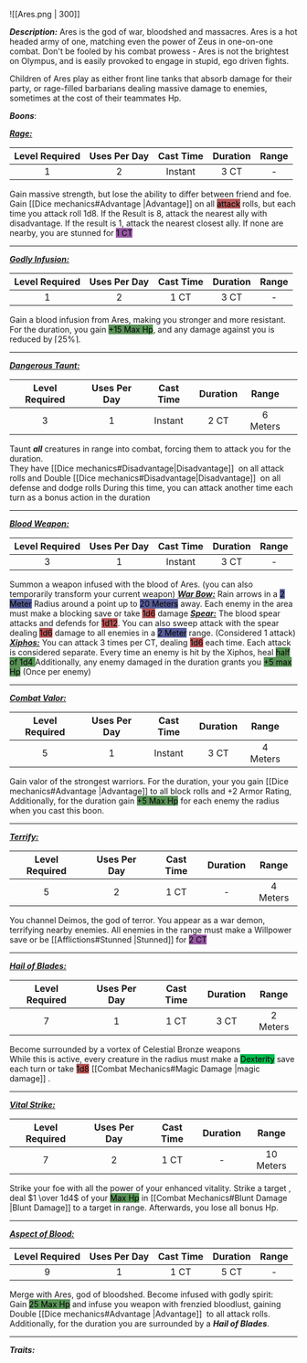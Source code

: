 ![[Ares.png | 300]]

***Description:***
Ares is the god of war, bloodshed and massacres.
Ares is a hot headed army of one, matching even the power of Zeus in one-on-one combat.
Don't be fooled by his combat prowess - Ares is not the brightest on Olympus, and is easily provoked to engage in stupid, ego driven fights.

Children of Ares play as either front line tanks that absorb damage for their party, or rage-filled barbarians dealing massive damage to enemies, sometimes at the cost of their teammates Hp.

***Boons***:

<b><ins><i>Rage:</i></ins></b>

| Level Required | Uses Per Day | Cast Time | Duration | Range |
|:--------------:|:------------:|:---------:|:--------:|:-----:|
|       1        |      2       |  Instant  |   3 CT   |   -   | 

Gain massive strength, but lose the ability to differ between friend and foe. <br> Gain [[Dice mechanics#Advantage |Advantage]] on all <mark style="background: #930000A6;">attack</mark> rolls, but each time you attack roll 1d8. 
If the Result is 8, attack the nearest ally with disadvantage.
If the result is 1, attack the nearest closest ally. If none are nearby, you are stunned for <mark style="background: #620075A6;">1 CT</mark>

------------------
<b><ins><i>Godly Infusion:</i></ins></b>

| Level Required | Uses Per Day | Cast Time | Duration | Range |
|:--------------:|:------------:|:---------:|:--------:|:-----:|
|       1        |      2       |   1 CT    |   3 CT   |   -   | 

Gain a blood infusion from Ares, making you stronger and more resistant.
For the duration, you gain <mark style="background: #045B00A6;">+15 Max Hp</mark>, 
and any damage against you is reduced by $\lceil25\%\rceil$.

------------------
<b><ins><i>Dangerous Taunt:</i></ins></b>

| Level Required | Uses Per Day | Cast Time | Duration |  Range   |     |
| :------------: | :----------: | :-------: | :------: | :------: | --- |
|       3        |      1       |  Instant  |   2 CT   | 6 Meters |     |

Taunt ***all*** creatures in range into combat, forcing them to attack you for the duration.  
They have [[Dice mechanics#Disadvantage|Disadvantage]]  on all attack rolls and Double [[Dice mechanics#Disadvantage|Disadvantage]]  on all defense and dodge rolls
During this time, you can attack another time each turn as a bonus action in the duration

------------------
<b><ins><i>Blood Weapon:</i></ins></b>

| Level Required | Uses Per Day | Cast Time | Duration | Range |
|:--------------:|:------------:|:---------:|:--------:|:-----:|
|       3        |      1       |  Instant  |   3 CT   |   -   | 

Summon a weapon infused with the blood of Ares.
(you can also temporarily transform your current weapon)
<b><ins><i>War Bow:</i></ins></b>
Rain arrows in a <mark style="background: #000B67A6;">2 Meter</mark> Radius around a point up to <mark style="background: #000B67A6;">20 Meters</mark> away.
Each enemy in the area must make a blocking save or take <mark style="background: #930000A6;">1d6</mark> damage
<b><ins><i>Spear:</i></ins></b>
The blood spear attacks and defends for <mark style="background: #930000A6;">1d12</mark>. 
You can also sweep attack with the spear dealing <mark style="background: #930000A6;">1d6</mark> damage to all enemies in a <mark style="background: #000B67A6;">2 Meter</mark> range.
(Considered 1 attack)
<b><ins><i>Xiphos:</i></ins></b>
You can attack 3 times per CT, dealing <mark style="background: #930000A6;">1d6</mark> each time.
Each attack is considered separate.
Every time an enemy is hit by the Xiphos, heal <mark style="background: #045B00A6;">half of 1d4 </mark>
Additionally, any enemy damaged in the duration grants you <mark style="background: #045B00A6;">+5 max Hp</mark>
(Once per enemy)

------------------
<b><ins><i>Combat Valor:</i></ins></b>

| Level Required | Uses Per Day | Cast Time | Duration |  Range   |     |
| :------------: | :----------: | :-------: | :------: | :------: | --- |
|       5        |      1       |  Instant  |   3 CT   | 4 Meters |     |

Gain valor of the strongest warriors.
For the duration, your you gain [[Dice mechanics#Advantage |Advantage]]  to all block rolls and +2 Armor Rating,
Additionally, for the duration gain <mark style="background: #045B00A6;">+5 Max Hp</mark> for each enemy the radius when you cast this boon.

------------------
<b><ins><i>Terrify:</i></ins></b>

| Level Required | Uses Per Day | Cast Time | Duration |   Range   |
|:--------------:|:------------:|:---------:|:--------:|:---------:|
|       5        |      2       |   1 CT    |    -     | 4 Meters | 

You channel Deimos, the god of terror.
You appear as a war demon, terrifying nearby enemies.
All enemies in the range must make a Willpower save or be [[Afflictions#Stunned |Stunned]] for <mark style="background: #620075A6;">2 CT</mark>

------------------
<b><ins><i>Hail of Blades:</i></ins></b>

| Level Required | Uses Per Day | Cast Time | Duration |   Range   |
|:--------------:|:------------:|:---------:|:--------:|:---------:|
|       7        |      1       |   1 CT    |   3 CT   | 2 Meters | 

Become surrounded by a vortex of Celestial Bronze weapons  
While this is active, every creature in the radius must make a <mark style="background: #00BB4D;">Dexterity</mark> save each turn or take <mark style="background: #930000A6;">1d8</mark> [[Combat Mechanics#Magic Damage |magic damage]] .

------------------
<b><ins><i>Vital Strike:</i></ins></b>

| Level Required | Uses Per Day | Cast Time | Duration |   Range   |
|:--------------:|:------------:|:---------:|:--------:|:---------:|
|       7        |      2       |   1 CT    |    -     | 10 Meters | 

Strike your foe with all the power of your enhanced vitality.
Strike a target , deal $1 \over 1d4$ of your <mark style="background: #045B00A6;">Max Hp</mark> in [[Combat Mechanics#Blunt Damage |Blunt Damage]] to a target in range.
Afterwards, you lose all bonus Hp.

------------------
<b><ins><i>Aspect of Blood:</i></ins></b>

| Level Required | Uses Per Day | Cast Time | Duration | Range |
|:--------------:|:------------:|:---------:|:--------:|:-----:|
|       9       |      1       |   1 CT    |   5 CT   |   -   | 
Merge with Ares, god of bloodshed. 
Become infused with godly spirit:  
Gain <mark style="background: #045B00A6;">25 Max Hp</mark> and infuse you weapon with frenzied bloodlust, gaining Double [[Dice mechanics#Advantage |Advantage]]  to all attack rolls.  
Additionally, for the duration you are surrounded by a ***Hail of Blades***.

------------------



***Traits:***  

